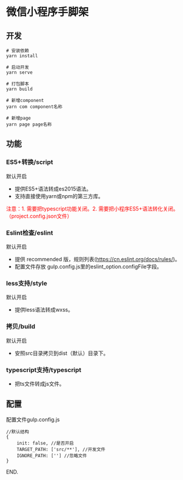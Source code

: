 # 微信小程序手脚架

## 开发

```
# 安装依赖
yarn install

# 启动开发
yarn serve

# 打包脚本
yarn build

# 新增component
yarn com component名称

# 新增page
yarn page page名称
```

## 功能
### ES5+转换/script
默认开启   

+ 提供ES5+语法转成es2015语法。   
+ 支持直接使用yarn或npm的第三方库。

<aside style="color: red">注意：1. 需要把typescript功能关闭。2. 需要把小程序ES5+语法转化关闭。（project.config.json文件）</aside>

### Eslint检查/eslint
默认开启

+ 提供 recommended 版，规则列表(https://cn.eslint.org/docs/rules/)。
+ 配置文件存放 gulp.config.js里的eslint_option.configFile字段。

### less支持/style
默认开启

+ 提供less语法转成wxss。

### 拷贝/build
默认开启

+ 安照src目录拷贝到dist（默认）目录下。

### typescript支持/typescript

+ 把ts文件转成js文件。

## 配置
配置文件gulp.config.js

```
//默认结构
{
    init: false, //是否开启
    TARGET_PATH: ['src/**'], //开发文件
    IGNORE_PATH: [''] //忽略文件
}
```

END.